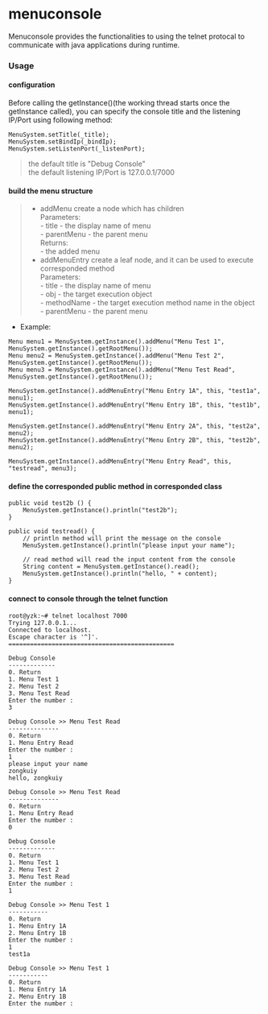 # menuconsole

Menuconsole provides the functionalities to using the telnet protocal to communicate with java applications during runtime.

### Usage

#### configuration

Before calling the getInstance()(the working thread starts once the getInstance called), you can specify the console title and the listening IP/Port using following method:

```
MenuSystem.setTitle(_title);
MenuSystem.setBindIp(_bindIp);
MenuSystem.setListenPort(_listenPort);
```

> the default title is "Debug Console"   
> the default listening IP/Port is 127.0.0.1/7000   

#### build the menu structure
>* addMenu create a node which has children   
Parameters:   
    - title - the display name of menu   
    - parentMenu - the parent menu   
Returns:   
    - the added menu   
>* addMenuEntry create a leaf node, and it can be used to execute corresponded method   
Parameters:   
    - title - the display name of menu   
    - obj - the target execution object   
    - methodName - the target execution method name in the object   
    - parentMenu - the parent menu  
* Example:
```
Menu menu1 = MenuSystem.getInstance().addMenu("Menu Test 1", MenuSystem.getInstance().getRootMenu());
Menu menu2 = MenuSystem.getInstance().addMenu("Menu Test 2", MenuSystem.getInstance().getRootMenu());
Menu menu3 = MenuSystem.getInstance().addMenu("Menu Test Read", MenuSystem.getInstance().getRootMenu());
		
MenuSystem.getInstance().addMenuEntry("Menu Entry 1A", this, "test1a", menu1);
MenuSystem.getInstance().addMenuEntry("Menu Entry 1B", this, "test1b", menu1);
		
MenuSystem.getInstance().addMenuEntry("Menu Entry 2A", this, "test2a", menu2);
MenuSystem.getInstance().addMenuEntry("Menu Entry 2B", this, "test2b", menu2);
		
MenuSystem.getInstance().addMenuEntry("Menu Entry Read", this, "testread", menu3);
```

#### define the corresponded public method in corresponded class 
```
public void test2b () {
	MenuSystem.getInstance().println("test2b");
}
	
public void testread() {
	// println method will print the message on the console
	MenuSystem.getInstance().println("please input your name");
    
	// read method will read the input content from the console
	String content = MenuSystem.getInstance().read();
	MenuSystem.getInstance().println("hello, " + content);
}
```

#### connect to console through the telnet function
```
root@yzk:~# telnet localhost 7000
Trying 127.0.0.1...
Connected to localhost.
Escape character is '^]'.
==============================================

Debug Console
-------------
0. Return
1. Menu Test 1
2. Menu Test 2
3. Menu Test Read
Enter the number :
3

Debug Console >> Menu Test Read
--------------
0. Return
1. Menu Entry Read
Enter the number :
1
please input your name
zongkuiy
hello, zongkuiy

Debug Console >> Menu Test Read
--------------
0. Return
1. Menu Entry Read
Enter the number :
0

Debug Console
-------------
0. Return
1. Menu Test 1
2. Menu Test 2
3. Menu Test Read
Enter the number :
1

Debug Console >> Menu Test 1
-----------
0. Return
1. Menu Entry 1A
2. Menu Entry 1B
Enter the number :
1
test1a

Debug Console >> Menu Test 1
-----------
0. Return
1. Menu Entry 1A
2. Menu Entry 1B
Enter the number :
```
